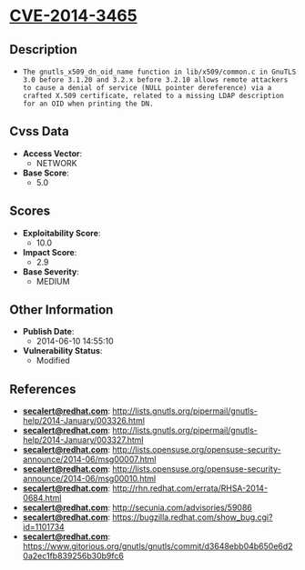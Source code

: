 
# [CVE-2014-3465](https://cve.mitre.org/cgi-bin/cvename.cgi?name=CVE-2014-3465)

## Description

- `The gnutls_x509_dn_oid_name function in lib/x509/common.c in GnuTLS 3.0 before 3.1.20 and 3.2.x before 3.2.10 allows remote attackers to cause a denial of service (NULL pointer dereference) via a crafted X.509 certificate, related to a missing LDAP description for an OID when printing the DN.`

## Cvss Data

- **Access Vector**:
  - NETWORK
- **Base Score**:
  - 5.0

## Scores

- **Exploitability Score**:
  - 10.0
- **Impact Score**:
  - 2.9
- **Base Severity**:
  - MEDIUM

## Other Information

- **Publish Date**:
  - 2014-06-10 14:55:10
- **Vulnerability Status**:
  - Modified

## References

- **secalert@redhat.com**: http://lists.gnutls.org/pipermail/gnutls-help/2014-January/003326.html
- **secalert@redhat.com**: http://lists.gnutls.org/pipermail/gnutls-help/2014-January/003327.html
- **secalert@redhat.com**: http://lists.opensuse.org/opensuse-security-announce/2014-06/msg00007.html
- **secalert@redhat.com**: http://lists.opensuse.org/opensuse-security-announce/2014-06/msg00010.html
- **secalert@redhat.com**: http://rhn.redhat.com/errata/RHSA-2014-0684.html
- **secalert@redhat.com**: http://secunia.com/advisories/59086
- **secalert@redhat.com**: https://bugzilla.redhat.com/show_bug.cgi?id=1101734
- **secalert@redhat.com**: https://www.gitorious.org/gnutls/gnutls/commit/d3648ebb04b650e6d20a2ec1fb839256b30b9fc6
